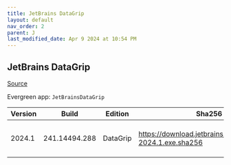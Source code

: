 ```yaml
---
title: JetBrains DataGrip
layout: default
nav_order: 2
parent: J
last_modified_date: Apr 9 2024 at 10:54 PM
---
```


## JetBrains DataGrip

[Source](https://www.jetbrains.com/datagrip)

Evergreen app: `JetBrainsDataGrip`

| Version | Build         | Edition  | Sha256                                                     | Date     | Size       | Type | URI                                                                                                        |
| ------- | ------------- | -------- | ---------------------------------------------------------- | -------- | ---------- | ---- | ---------------------------------------------------------------------------------------------------------- |
| 2024.1  | 241.14494.288 | DataGrip | https://download.jetbrains.com/cpp/CLion-2024.1.exe.sha256 | 4/9/2024 | 1094822200 | exe  | [https://download.jetbrains.com/cpp/CLion-2024.1.exe](https://download.jetbrains.com/cpp/CLion-2024.1.exe) |
